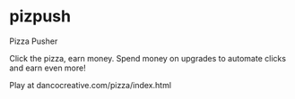 # pizpush
 Pizza Pusher

 Click the pizza, earn money.
 Spend money on upgrades to automate clicks and earn even more!

Play at dancocreative.com/pizza/index.html
